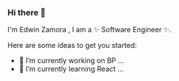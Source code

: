 ### Hi there 👋


I'm Edwin Zamora , I am a ✨ Software Engineer ✨.

Here are some ideas to get you started:

- 🔭 I’m currently working on BP ...
- 🌱 I’m currently learning React ...
<!-- 
- 👯 I’m looking to collaborate on ...
- 🤔 I’m looking for help with ...
- 💬 Ask me about ...
- 📫 How to reach me: ...
- 😄 Pronouns: ...
- ⚡ Fun fact: ...
-->
